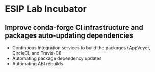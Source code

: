 # ESIP Lab Incubator

## Improve conda-forge CI infrastructure and packages auto-updating dependencies

- Continuous Integration services to build the packages (AppVeyor, CircleCI, and Travis-CI)
- Automating package dependency updates
- Automating ABI rebuilds

